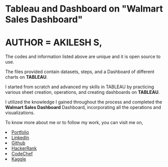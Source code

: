 # Tableau and Dashboard on "Walmart Sales Dashboard"

# AUTHOR = AKILESH S,

The codes and information listed above are unique and it is open source to use.

The files provided contain datasets, steps, and a Dashboard of different charts on **TABLEAU**.

I started from scratch and advanced my skills in TABLEAU by practicing various sheet creation, operations, and creating dashboards on **TABLEAU**.

I utilized the knowledge I gained throughout the process and completed the **Walmart Sales Dashboard** Dashboard, incorporating all the operations and visualizations.

To know more about me or to follow my work, you can visit me on,

<li><a href="https://akileshsaravanan.github.io/">Portfolio</a> 
<li><a href="http://www.linkedin.com/in/Akilesh--S">LinkedIn</a> 
<li><a href="https://github.com/AkileshSaravanan">Github</a> 
<li><a href="https://www.hackerrank.com/Akilesh_RMS">HackerRank</a> 
<li><a href="https://www.codechef.com/users/akilesh_lays">CodeChef</a> 
<li><a href="https://www.kaggle.com/akilesh23">Kaggle</a> 
